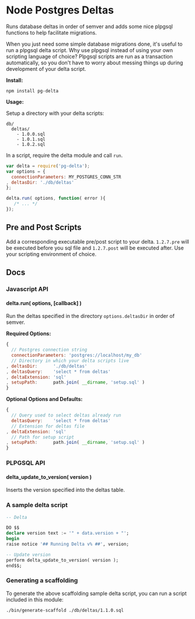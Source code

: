 # Node Postgres Deltas

Runs database deltas in order of semver and adds some nice plpgsql functions to help facilitate migrations.

When you just need some simple database migrations done, it's useful to run a plpgsql delta script. Why use plpgsql instead of using your own scripting language of choice? Plpgsql scripts are run as a transaction automatically, so you don't have to worry about messing things up during development of your delta script.

__Install:__

```
npm install pg-delta
```

__Usage:__

Setup a directory with your delta scripts:

```
db/
  deltas/
    - 1.0.0.sql
    - 1.0.1.sql
    - 1.0.2.sql
```

In a script, require the delta module and call `run`.

```javascript
var delta = require('pg-delta');
var options = {
  connectionParameters: MY_POSTGRES_CONN_STR
, deltasDir: './db/deltas'
};

delta.run( options, function( error ){
   /* ... */
});
```

## Pre and Post Scripts

Add a corresponding executable pre/post script to your delta. `1.2.7.pre` will be executed before you sql file and `1.2.7.post` will be executed after. Use your scripting environment of choice.

## Docs

### Javascript API

#### delta.run( options, [callback] )

Run the deltas specified in the directory `options.deltasDir` in order of semver.

__Required Options:__

```javascript
{
  // Postgres connection string
  connectionParameters: 'postgres://localhost/my_db'
  // Directory in which your delta scripts live
, deltasDir:      './db/deltas'
, deltasQuery:    'select * from deltas'
, deltaExtension: 'sql'
, setupPath:      path.join( __dirname, 'setup.sql' )
}
```

__Optional Options and Defaults:__

```javascript
{
  // Query used to select deltas already run
  deltasQuery:    'select * from deltas'
  // Extension for deltas file
, deltaExtension: 'sql'
  // Path for setup script
, setupPath:      path.join( __dirname, 'setup.sql' )
}
```

### PLPGSQL API

#### delta_update_to_version( version )

Inserts the version specified into the deltas table.

### A sample delta script

```sql
-- Delta

DO $$
declare version text := '" + data.version + "';
begin
raise notice '## Running Delta v% ##', version;

-- Update version
perform delta_update_to_version( version );
end$$;
```

### Generating a scaffolding

To generate the above scaffolding sample delta script, you can run a script included in this module:

```
./bin/generate-scaffold ./db/deltas/1.1.0.sql
```

